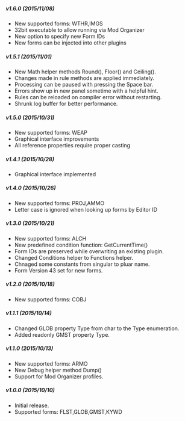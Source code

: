 ##### v1.6.0 (2015/11/08)
* New supported forms: WTHR,IMGS
* 32bit executable to allow running via Mod Organizer
* New option to specify new Form IDs
* New forms can be injected into other plugins

##### v1.5.1 (2015/11/01)
* New Math helper methods Round(), Floor() and Ceiling().
* Changes made in rule methods are applied immediately.
* Processing can be paused with pressing the Space bar.
* Errors show up in new panel sometime with a helpful hint.
* Rules can be reloaded on compiler error without restarting.
* Shrunk log buffer for better performance.

##### v1.5.0 (2015/10/31)
* New supported forms: WEAP
* Graphical interface improvements
* All reference properties require proper casting

##### v1.4.1 (2015/10/28)
* Graphical interface implemented

##### v1.4.0 (2015/10/26)
* New supported forms: PROJ,AMMO
* Letter case is ignored when looking up forms by Editor ID

##### v1.3.0 (2015/10/21)
* New supported forms: ALCH
* New predefined condition function: GetCurrentTime()
* Form IDs are preserved while overwriting an existing plugin.
* Changed Conditions helper to Functions helper.
* Chnaged some constants from singular to pluar name.
* Form Version 43 set for new forms.

##### v1.2.0 (2015/10/18)
* New supported forms: COBJ

##### v1.1.1 (2015/10/14)
* Changed GLOB property Type from char to the Type enumeration.
* Added readonly GMST property Type.

##### v1.1.0 (2015/10/13)
* New supported forms: ARMO
* New Debug helper method Dump()
* Support for Mod Organizer profiles.

##### v1.0.0 (2015/10/10)
* Initial release.
* Supported forms: FLST,GLOB,GMST,KYWD
